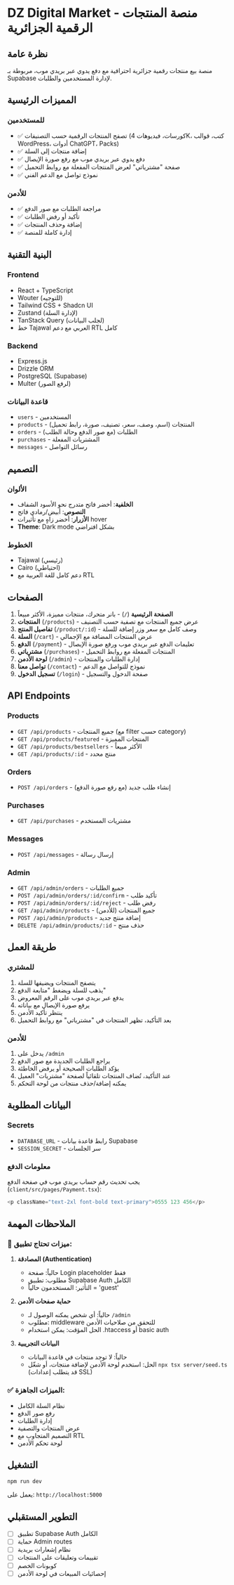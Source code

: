# DZ Digital Market - منصة المنتجات الرقمية الجزائرية

## نظرة عامة

منصة بيع منتجات رقمية جزائرية احترافية مع دفع يدوي عبر بريدي موب، مربوطة بـ Supabase لإدارة المستخدمين والطلبات.

## المميزات الرئيسية

### للمستخدمين
- ✅ تصفح المنتجات الرقمية حسب التصنيفات (كورسات، فيديوهات 4K، كتب، قوالب WordPress، أدوات ChatGPT، Packs)
- ✅ إضافة منتجات إلى السلة
- ✅ دفع يدوي عبر بريدي موب مع رفع صورة الإيصال
- ✅ صفحة "مشترياتي" لعرض المنتجات المفعلة مع روابط التحميل
- ✅ نموذج تواصل مع الدعم الفني

### للأدمن
- ✅ مراجعة الطلبات مع صور الدفع
- ✅ تأكيد أو رفض الطلبات
- ✅ إضافة وحذف المنتجات
- ✅ إدارة كاملة للمنصة

## البنية التقنية

### Frontend
- React + TypeScript
- Wouter (للتوجيه)
- Tailwind CSS + Shadcn UI
- Zustand (لإدارة السلة)
- TanStack Query (لجلب البيانات)
- خط Tajawal العربي مع دعم RTL كامل

### Backend
- Express.js
- Drizzle ORM
- PostgreSQL (Supabase)
- Multer (لرفع الصور)

### قاعدة البيانات
- `users` - المستخدمين
- `products` - المنتجات (اسم، وصف، سعر، تصنيف، صورة، رابط تحميل)
- `orders` - الطلبات (مع صور الدفع وحالة الطلب)
- `purchases` - المشتريات المفعلة
- `messages` - رسائل التواصل

## التصميم

### الألوان
- **الخلفية**: أخضر فاتح متدرج نحو الأسود الشفاف
- **النصوص**: أبيض/رمادي فاتح
- **الأزرار**: أخضر زاهٍ مع تأثيرات hover
- **Theme**: Dark mode بشكل افتراضي

### الخطوط
- Tajawal (رئيسي)
- Cairo (احتياطي)
- دعم كامل للغة العربية مع RTL

## الصفحات

1. **الصفحة الرئيسية** (`/`) - بانر متحرك، منتجات مميزة، الأكثر مبيعاً
2. **المنتجات** (`/products`) - عرض جميع المنتجات مع تصفية حسب التصنيف
3. **تفاصيل المنتج** (`/product/:id`) - وصف كامل مع سعر وزر إضافة للسلة
4. **السلة** (`/cart`) - عرض المنتجات المضافة مع الإجمالي
5. **الدفع** (`/payment`) - تعليمات الدفع عبر بريدي موب ورفع صورة الإيصال
6. **مشترياتي** (`/purchases`) - المنتجات المفعلة مع روابط التحميل
7. **لوحة الأدمن** (`/admin`) - إدارة الطلبات والمنتجات
8. **تواصل معنا** (`/contact`) - نموذج للتواصل مع الدعم
9. **تسجيل الدخول** (`/login`) - صفحة الدخول والتسجيل

## API Endpoints

### Products
- `GET /api/products` - جميع المنتجات (مع filter حسب category)
- `GET /api/products/featured` - المنتجات المميزة
- `GET /api/products/bestsellers` - الأكثر مبيعاً
- `GET /api/products/:id` - منتج محدد

### Orders
- `POST /api/orders` - إنشاء طلب جديد (مع رفع صورة الدفع)

### Purchases
- `GET /api/purchases` - مشتريات المستخدم

### Messages
- `POST /api/messages` - إرسال رسالة

### Admin
- `GET /api/admin/orders` - جميع الطلبات
- `POST /api/admin/orders/:id/confirm` - تأكيد طلب
- `POST /api/admin/orders/:id/reject` - رفض طلب
- `GET /api/admin/products` - جميع المنتجات (للأدمن)
- `POST /api/admin/products` - إضافة منتج جديد
- `DELETE /api/admin/products/:id` - حذف منتج

## طريقة العمل

### للمشتري
1. يتصفح المنتجات ويضيفها للسلة
2. يذهب للسلة ويضغط "متابعة الدفع"
3. يدفع عبر بريدي موب على الرقم المعروض
4. يرفع صورة الإيصال مع بياناته
5. ينتظر تأكيد الأدمن
6. بعد التأكيد، تظهر المنتجات في "مشترياتي" مع روابط التحميل

### للأدمن
1. يدخل على `/admin`
2. يراجع الطلبات الجديدة مع صور الدفع
3. يؤكد الطلبات الصحيحة أو يرفض الخاطئة
4. عند التأكيد، تُضاف المنتجات تلقائياً لصفحة "مشتريات" العميل
5. يمكنه إضافة/حذف منتجات من لوحة التحكم

## البيانات المطلوبة

### Secrets
- `DATABASE_URL` - رابط قاعدة بيانات Supabase
- `SESSION_SECRET` - سر الجلسات

### معلومات الدفع
يجب تحديث رقم حساب بريدي موب في صفحة الدفع (`client/src/pages/Payment.tsx`):
```typescript
<p className="text-2xl font-bold text-primary">0555 123 456</p>
```

## الملاحظات المهمة

### 🔴 ميزات تحتاج تطبيق:

1. **المصادقة (Authentication)**
   - حالياً: صفحة Login placeholder فقط
   - مطلوب: تطبيق Supabase Auth الكامل
   - التأثير: المستخدمون حالياً = 'guest'

2. **حماية صفحات الأدمن**
   - حالياً: أي شخص يمكنه الوصول لـ `/admin`
   - مطلوب: middleware للتحقق من صلاحيات الأدمن
   - الحل المؤقت: يمكن استخدام .htaccess أو basic auth

3. **البيانات التجريبية**
   - حالياً: لا توجد منتجات في قاعدة البيانات
   - الحل: استخدم لوحة الأدمن لإضافة منتجات، أو شغّل `npx tsx server/seed.ts` (قد يتطلب إعدادات SSL)

### ✅ الميزات الجاهزة:
- نظام السلة الكامل
- رفع صور الدفع
- إدارة الطلبات
- عرض المنتجات والتصفية
- التصميم المتجاوب مع RTL
- لوحة تحكم الأدمن

## التشغيل

```bash
npm run dev
```

يعمل على: `http://localhost:5000`

## التطوير المستقبلي

- [ ] تطبيق Supabase Auth الكامل
- [ ] حماية Admin routes
- [ ] نظام إشعارات بريدية
- [ ] تقييمات وتعليقات على المنتجات
- [ ] كوبونات الخصم
- [ ] إحصائيات المبيعات في لوحة الأدمن
